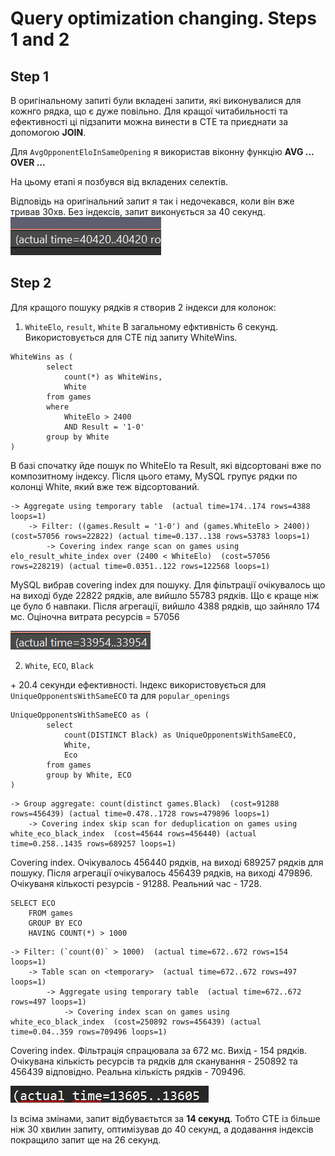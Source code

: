 # Query optimization changing. Steps 1 and 2

## Step 1
В оригінальному запиті були вкладені запити, які виконувалися для кожнго рядка, що є дуже повільно. Для кращої читабильності та ефективності ці підзапити можна винести в CTE та приєднати за допомогою **JOIN**.

Для ```AvgOpponentEloInSameOpening``` я використав віконну функцію **AVG ... OVER ...**

На цьому етапі я позбувся від вкладених селектів.

Відповідь на оригінальний запит я так і недочекався, коли він вже тривав 30хв.
Без індексів, запит виконується за 40 секунд.
![Index origin time](../screenshots/origin_time.png)

## Step 2

Для кращого пошуку рядків я створив 2 індекси для колонок:
1. ```WhiteElo```, ```result```, ```White```
В загальному ефктивність 6 секунд. Використовується для CTE під запиту WhiteWins.

```
WhiteWins as (
		select
			count(*) as WhiteWins,
			White
		from games
		where
			WhiteElo > 2400
	        AND Result = '1-0'
	    group by White
)
```
В базі спочатку йде пошук по WhiteElo та Result, які відсортовані вже по композитному індексу. Після цього етаму, MySQL групує рядки по колонці White, який вже теж відсортований.

```
-> Aggregate using temporary table  (actual time=174..174 rows=4388 loops=1)
    -> Filter: ((games.Result = '1-0') and (games.WhiteElo > 2400))  (cost=57056 rows=22822) (actual time=0.137..138 rows=53783 loops=1)
        -> Covering index range scan on games using elo_result_white_index over (2400 < WhiteElo)  (cost=57056 rows=228219) (actual time=0.0351..122 rows=122568 loops=1)
```
MySQL вибрав covering index для пошуку. Для фільтрації очікувалось що на виході буде 22822 рядків, але вийшло 55783 рядків. Що є краще ніж це було б навпаки. Після агрегації, вийшло 4388 рядків, що зайняло 174 мс. Оціночна витрата ресурсів = 57056

![Index 1 time](../screenshots/index_1_time.png)

2. ```White```, ```ECO```, ```Black```

\+ 20.4 секунди ефективності. Індекс використовується для ```UniqueOpponentsWithSameECO``` та для ```popular_openings```

```
UniqueOpponentsWithSameECO as (
		select
			count(DISTINCT Black) as UniqueOpponentsWithSameECO,
			White,
			Eco
        from games
        group by White, ECO
)
```

```
-> Group aggregate: count(distinct games.Black)  (cost=91288 rows=456439) (actual time=0.478..1728 rows=479896 loops=1)
    -> Covering index skip scan for deduplication on games using white_eco_black_index  (cost=45644 rows=456440) (actual time=0.258..1435 rows=689257 loops=1)
```

Covering index. Очікувалось 456440 рядків, на виході 689257 рядків для пошуку. Після агрегації очікувалось 456439 рядків, на виході 479896. Очікуваня кількості резурсів - 91288. Реальний час - 1728.

```
SELECT ECO
    FROM games
    GROUP BY ECO
    HAVING COUNT(*) > 1000
```

```
-> Filter: (`count(0)` > 1000)  (actual time=672..672 rows=154 loops=1)
    -> Table scan on <temporary>  (actual time=672..672 rows=497 loops=1)
        -> Aggregate using temporary table  (actual time=672..672 rows=497 loops=1)
            -> Covering index scan on games using white_eco_black_index  (cost=250892 rows=456439) (actual time=0.04..359 rows=709496 loops=1)
```

Covering index. Фільтрація спрацювала за 672 мс. Вихід - 154 рядків. Очікувана кількість ресурсів та рядків для сканування - 250892 та 456439 відповідно. Реальна кількість рядків - 709496.

![Index 2 time](../screenshots/index_2_time.png)

Із всіма змінами, запит відбуваєтьтся за **14 секунд**. Тобто CTE із більше ніж 30 хвилин запиту, оптимізував до 40 секунд, а додавання індексів покращило запит ще на 26 секунд.
